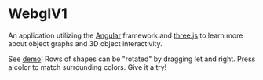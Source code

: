 # WebglV1

An application utilizing the [Angular](https://angular.io/) framework and [three.js](https://threejs.org/) to learn more about object graphs and 3D object interactivity.

See [demo](https://daveteply.github.io/webgl-v1?v=13)! Rows of shapes can be "rotated" by dragging let and right. Press a color to match surrounding colors. Give it a try!
